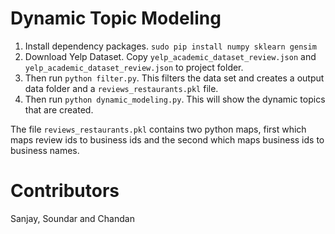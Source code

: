 # Dynamic Topic Modeling

1. Install dependency packages. `sudo pip install numpy sklearn gensim`
2. Download Yelp Dataset. Copy `yelp_academic_dataset_review.json` and `yelp_academic_dataset_review.json` to project folder.
3. Then run `python filter.py`. This filters the data set and creates a output data folder and a `reviews_restaurants.pkl` file.
4. Then run `python dynamic_modeling.py`. This will show the dynamic topics that are created.

The file `reviews_restaurants.pkl` contains two python maps, first which maps review ids to business ids and the second which maps business ids to business names.

# Contributors
Sanjay, Soundar and Chandan
